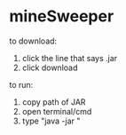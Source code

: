 # mineSweeper
to download:
1. click the line that says .jar
2. click download

to run:
1. copy path of JAR
2. open terminal/cmd
3. type "java -jar <paste path here>"
